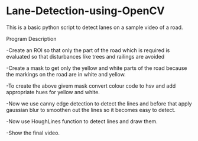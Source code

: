 # Lane-Detection-using-OpenCV
This is a basic python script to detect lanes on a sample video of a road.

Program Description

-Create an ROI so that only the part of the road which is required is evaluated so that disturbances like trees and railings are avoided

-Create a mask to get only the yellow and white parts of the road because the markings on the road are in white and yellow.

-To create the above givem mask convert colour code to hsv and add appropriate hues for yellow and white.

-Now we use canny edge detection to detect the lines and before that apply gaussian blur to smoothen out the lines so it becomes easy to detect.

-Now use HoughLines function to detect lines and draw them.

-Show the final video.
